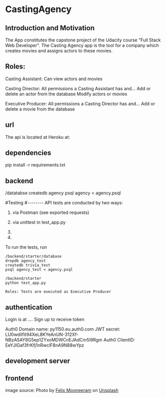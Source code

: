# CastingAgency


Introduction and Motivation
---------------------------
The App constitutes the capstone project of the Udacity course "Full Stack Web Developer". The Casting Agency app is the tool for a company which creates movies and 
assigns actors to these movies.


Roles:
------
Casting Assistant:
Can view actors and movies

Casting Director:
All permissions a Casting Assistant has and…
Add or delete an actor from the database
Modify actors or movies

Executive Producer:
All permissions a Casting Director has and…
Add or delete a movie from the database


url
---
The api is located at Heroku at:


dependencies
------------
pip install -r requirements.txt


backend
-------

/datatabse
createdb agency
psql agency < agency.psql



#Testing
#--------
API tests are conducted by two ways:
1) via Postman (see exported requests)
2) via unittest in test_app.py

1)

2)
To run the tests, run
```
/backend/starter/database
dropdb agency_test
createdb trivia_test
psql agency_test < agency.psql

/backend/starter
python test_app.py

Roles: Tests are executed as Executive Producer
```

authentication
---------------
Login is at ....
Sign up to receive token

Auth0 Domain name: py1150.eu.auth0.com
JWT secret: LU0wdilfit94XeL8KYeAnUN-312Xf-NBzA5AY8G5ep1ZYxoMDWCnEJAdCm5l9Rgm
Auth0 ClientID: EeYJIGaf3frKfj1nRwclF8nA9N88wYpz


development server
------------------


frontend
--------

image
source:
<span>Photo by <a href="https://unsplash.com/@felixmooneeram?utm_source=unsplash&amp;utm_medium=referral&amp;utm_content=creditCopyText">Felix Mooneeram</a> on <a href="https://unsplash.com/s/photos/movie?utm_source=unsplash&amp;utm_medium=referral&amp;utm_content=creditCopyText">Unsplash</a></span>




